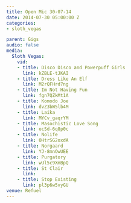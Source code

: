 ```yaml
---
title: Open Mic 30-07-14
date: 2014-07-30 05:00:00 Z
categories:
- sloth_vegas

parent: Gigs
audio: false
media:
  Sloth Vegas:
    vid:
    - title: Disco Disco and Powerpuff Girls
      link: kZBLE-tJKAI
    - title: Dress Like An Elf
      link: M2rQFHrd7ng
    - title: Im Not Having Fun
      link: fgn7QZkMt1A
    - title: Komodo Joe
      link: dvZ3bW5lb4M
    - title: Laika
      link: MYCv_gaqrYM
    - title: Masochistic Love Song
      link: ocSd-6q8p0c
    - title: Nolife
      link: OHtrSG2oxdA
    - title: Norgaard
      link: YJ-8mnOwUEE
    - title: Purgatory
      link: wUl5c9XmBpQ
    - title: St Clair
      link: 
    - title: Stop Existing
      link: pl3p6w5vyGU
venue: Refuel
---
```


